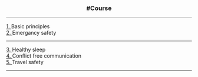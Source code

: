 <h3 align="center"> #Course </h3>
<hr>
<div>
  <a href = "./basicPrinciples"> 1. </a> Basic principles
</div>
<div>
  <a href = "./emergencySafety"> 2. </a> Emergancy safety
</div>
<hr>
<div>
  <a href = "./healthySleep"> 3. </a> Healthy sleep
</div>
<div>
  <a href = "./conflictFreeCommunication"> 4. </a> Conflict free communication
</div>
<div>
  <a href = "./travelSafety"> 5. </a> Travel safety
</div>
<hr>
